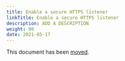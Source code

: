 ```yaml
---
title: Enable a secure HTTPS listener
linkTitle: Enable a secure HTTPS listener
description: ADD A DESCRIPTION
weight: 90
date: 2021-05-17
---
```


This document has been [moved](/docs/security_guide/).
